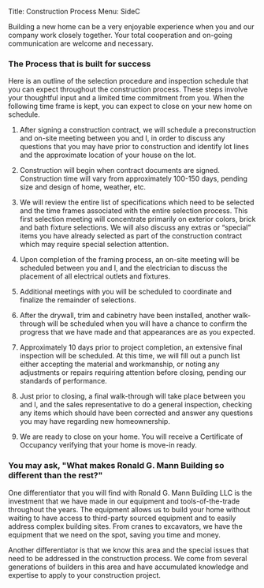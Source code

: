 Title: Construction Process
Menu: SideC


Building a new home can be a very enjoyable experience when you and our company work closely together.
Your total cooperation and on-going communication are welcome and necessary.

### The Process that is built for success

Here is an outline of the selection procedure and inspection schedule that you can expect throughout the construction process.
These steps involve your thoughtful input and a limited time commitment from you.
When the following time frame is kept, you can expect to close on your new home on schedule.

1. After signing a construction contract, we will schedule a preconstruction and on-site meeting between you and I, in order to discuss any questions that you may have prior to construction and identify lot lines and the approximate location of your house on the lot.

2. Construction will begin when contract documents are signed. Construction time will vary from approximately 100-150 days, pending size and design of home, weather, etc.

3. We will review the entire list of specifications which need to be selected and the time frames associated with the entire selection process. This first selection meeting will concentrate primarily on exterior colors, brick and bath fixture selections. We will also discuss any extras or “special” items you have already selected as part of the construction contract which may require special selection attention.

4. Upon completion of the framing process, an on-site meeting will be scheduled between you and I, and the electrician to discuss the placement of all electrical outlets and fixtures.

5. Additional meetings with you will be scheduled to coordinate and finalize the remainder of selections.

6. After the drywall, trim and cabinetry have been installed, another walk-through will be scheduled when you will have a chance to confirm the progress that we have made and that appearances are as you expected.

7. Approximately 10 days prior to project completion, an extensive final inspection will be scheduled. At this time, we will fill out a punch list either accepting the material and workmanship, or noting any adjustments or repairs requiring attention before closing, pending our standards of performance.

8. Just prior to closing, a final walk-through will take place between you and I, and the sales representative to do a general inspection, checking any items which should have been corrected and answer any questions you may have regarding new homeownership.

9. We are ready to close on your home. You will receive a Certificate of Occupancy verifying that your home is move-in ready.


### You may ask, "What makes Ronald G. Mann Building so different than the rest?"

One differentiator that you will find with Ronald G. Mann Building LLC is the investment that we have made in our equipment and tools-of-the-trade throughout the years. The equipment allows us to build your home without waiting to have access to third-party sourced equipment and to easily address complex building sites. From cranes to excavators, we have the equipment that we need on the spot, saving you time and money.

Another differentiator is that we know this area and the special issues that need to be addressed in the construction process.  We come from several generations of builders in this area and have accumulated knowledge and expertise to apply to your construction project.

